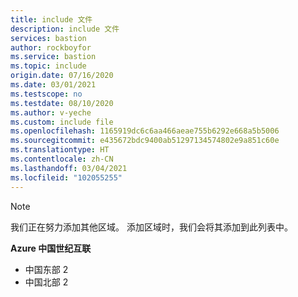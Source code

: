 ```yaml
---
title: include 文件
description: include 文件
services: bastion
author: rockboyfor
ms.service: bastion
ms.topic: include
origin.date: 07/16/2020
ms.date: 03/01/2021
ms.testscope: no
ms.testdate: 08/10/2020
ms.author: v-yeche
ms.custom: include file
ms.openlocfilehash: 1165919dc6c6aa466aeae755b6292e668a5b5006
ms.sourcegitcommit: e435672bdc9400ab51297134574802e9a851c60e
ms.translationtype: HT
ms.contentlocale: zh-CN
ms.lasthandoff: 03/04/2021
ms.locfileid: "102055255"
---
```

<!--Verified successfully-->
>[!NOTE]
>我们正在努力添加其他区域。 添加区域时，我们会将其添加到此列表中。
>

**Azure 中国世纪互联**
* 中国东部 2
* 中国北部 2

<!-- Update_Description: update meta properties, wording update, update link -->